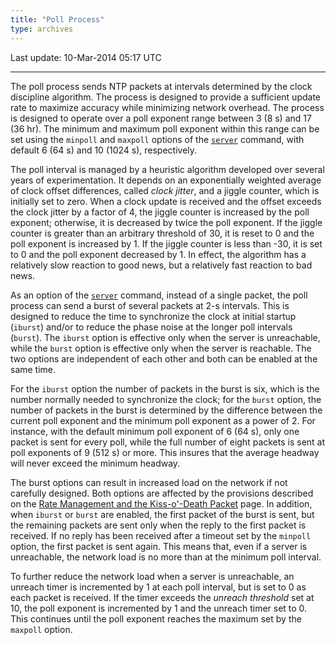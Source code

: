 ```yaml
---
title: "Poll Process"
type: archives
---
```


Last update: 10-Mar-2014 05:17 UTC

* * *

The poll process sends NTP packets at intervals determined by the clock discipline algorithm. The process is designed to provide a sufficient update rate to maximize accuracy while minimizing network overhead. The process is designed to operate over a poll exponent range between 3 (8 s) and 17 (36 hr). The minimum and maximum poll exponent within this range can be set using the <code>minpoll</code> and <code>maxpoll</code> options of the [<code>server</code>](/archives/4.2.8-series/confopt/#server-command-options) command, with default 6 (64 s) and 10 (1024 s), respectively.

The poll interval is managed by a heuristic algorithm developed over several years of experimentation. It depends on an exponentially weighted average of clock offset differences, called _clock jitter_, and a jiggle counter, which is initially set to zero. When a clock update is received and the offset exceeds the clock jitter by a factor of 4, the jiggle counter is increased by the poll exponent; otherwise, it is decreased by twice the poll exponent. If the jiggle counter is greater than an arbitrary threshold of 30, it is reset to 0 and the poll exponent is increased by 1. If the jiggle counter is less than -30, it is set to 0 and the poll exponent decreased by 1. In effect, the algorithm has a relatively slow reaction to good news, but a relatively fast reaction to bad news.

As an option of the [<code>server</code>](/archives/4.2.8-series/confopt/#server-command-options) command, instead of a single packet, the poll process can send a burst of several packets at 2-s intervals. This is designed to reduce the time to synchronize the clock at initial startup (<code>iburst</code>) and/or to reduce the phase noise at the longer poll intervals (<code>burst</code>). The <code>iburst</code> option is effective only when the server is unreachable, while the <code>burst</code> option is effective only when the server is reachable. The two options are independent of each other and both can be enabled at the same time.

For the <code>iburst</code> option the number of packets in the burst is six, which is the number normally needed to synchronize the clock; for the <code>burst</code> option, the number of packets in the burst is determined by the difference between the current poll exponent and the minimum poll exponent as a power of 2. For instance, with the default minimum poll exponent of 6 (64 s), only one packet is sent for every poll, while the full number of eight packets is sent at poll exponents of 9 (512 s) or more. This insures that the average headway will never exceed the minimum headway.

The burst options can result in increased load on the network if not carefully designed. Both options are affected by the provisions described on the [Rate Management and the Kiss-o'-Death Packet](/archives/4.2.8-series/rate) page. In addition, when <code>iburst</code> or <code>burst</code> are enabled, the first packet of the burst is sent, but the remaining packets are sent only when the reply to the first packet is received. If no reply has been received after a timeout set by the <code>minpoll</code> option, the first packet is sent again. This means that, even if a server is unreachable, the network load is no more than at the minimum poll interval.

To further reduce the network load when a server is unreachable, an unreach timer is incremented by 1 at each poll interval, but is set to 0 as each packet is received. If the timer exceeds the _unreach threshold_ set at 10, the poll exponent is incremented by 1 and the unreach timer set to 0. This continues until the poll exponent reaches the maximum set by the <code>maxpoll</code> option.
